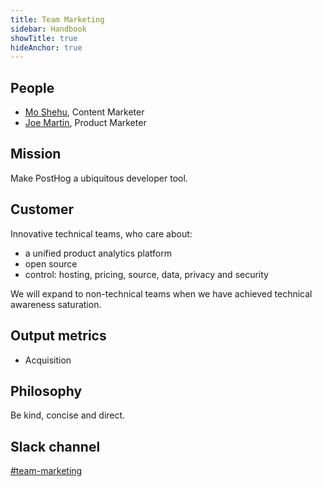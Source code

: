 ```yaml
---
title: Team Marketing
sidebar: Handbook
showTitle: true
hideAnchor: true
---
```


## People

- [Mo Shehu](/handbook/people/team#mo-shehu-content-marketer), Content Marketer
- [Joe Martin](/handbook/people/team#joe-martin-product-marketer), Product Marketer

## Mission

Make PostHog a ubiquitous developer tool.

## Customer

Innovative technical teams, who care about:

* a unified product analytics platform
* open source
* control: hosting, pricing, source, data, privacy and security

We will expand to non-technical teams when we have achieved technical awareness saturation.

## Output metrics

* Acquisition

## Philosophy

Be kind, concise and direct.

## Slack channel

[#team-marketing](https://posthog.slack.com/messages/team-marketing)
